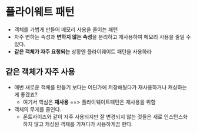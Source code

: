 # 플라이웨트 패턴

- 객체를 가볍게 만들어 메모리 사용을 줄이는 패턴
- 자주 변하는 속성과 **변하지 않는 속성**을 분리하고 재사용하여 메모리 사용을 줄일 수 있다.
- **같은 객체가 자주 요청되는** 상황엔 플라이웨이트 패턴을 사용하라

## 같은 객체가 자주 사용
- 매번 새로운 객체를 만들기 보다는 어딘가에 저장해뒀다가 재사용하거나 캐싱하는게 좋겠죠?
  - 여기서 핵심은 **재사용** ==> 플라이웨이트패턴은 재사용을 위함
- 객체의 무게를 줄인다.
  - 폰트사이즈와 같이 자주 사용되지만 잘 변경되지 않는 것들은 새로 인스턴스화 하지 않고 캐싱된 객체를 가져다가 사용하게끔 한다. 

